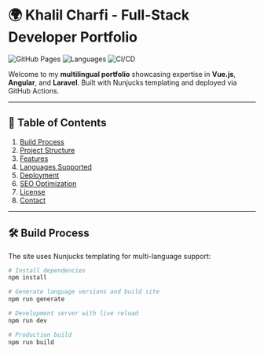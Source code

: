 # 🌍 Khalil Charfi - Full-Stack Developer Portfolio

![GitHub Pages](https://img.shields.io/badge/GitHub%20Pages-Live-brightgreen) 
![Languages](https://img.shields.io/badge/Languages-EN%2C%20FR%2C%20AR%2C%20DE-blue)
![CI/CD](https://github.com/khalilcharfi/khalilcharfi.github.io/actions/workflows/deploy.yml/badge.svg)

Welcome to my **multilingual portfolio** showcasing expertise in **Vue.js**, **Angular**, and **Laravel**. Built with Nunjucks templating and deployed via GitHub Actions.

---

## 📌 Table of Contents

1. [Build Process](#-build-process)
2. [Project Structure](#-project-structure)
3. [Features](#-features)
4. [Languages Supported](#-languages-supported)
5. [Deployment](#-deployment)
6. [SEO Optimization](#-seo-optimization)
7. [License](#-license)
8. [Contact](#-contact)

---

## 🛠️ Build Process

The site uses Nunjucks templating for multi-language support:

```bash
# Install dependencies
npm install

# Generate language versions and build site
npm run generate

# Development server with live reload
npm run dev

# Production build
npm run build
```
